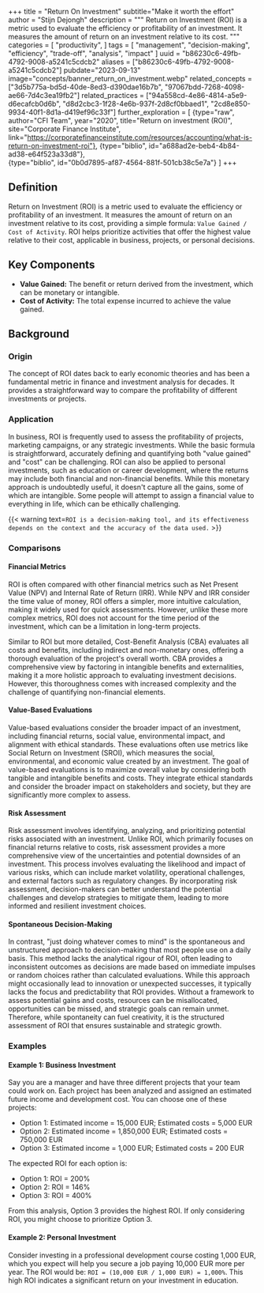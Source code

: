 +++
title = "Return On Investment"
subtitle="Make it worth the effort"
author = "Stijn Dejongh"
description = """
Return on Investment (ROI) is a metric used to evaluate the efficiency or profitability of an investment. It measures the amount of return on an
investment relative to its cost.
"""
categories = [
    "productivity",
]
tags = [
    "management", "decision-making", "efficiency", "trade-off", "analysis", "impact"
]
uuid = "b86230c6-49fb-4792-9008-a5241c5cdcb2"
aliases = ["b86230c6-49fb-4792-9008-a5241c5cdcb2"]
pubdate="2023-09-13"
image="concepts/banner_return_on_investment.webp"
related_concepts = ["3d5b775a-bd5d-40de-8ed3-d390dae16b7b", "97067bdd-7268-4098-ae66-7d4c3ea19fb2"]
related_practices = ["94a558cd-4e86-4814-a5e9-d6ecafcb0d6b", "d8d2cbc3-1f28-4e6b-937f-2d8cf0bbaed1", "2cd8e850-9934-40f1-8d1a-d419ef96c33f"]
further_exploration = [
  {type="raw", author="CFI Team", year="2020", title="Return on investment (ROI)", site="Corporate Finance Institute", link="https://corporatefinanceinstitute.com/resources/accounting/what-is-return-on-investment-roi"},
  {type="biblio", id="a688ad2e-beb4-4b84-ad38-e64f523a33d8"},  
  {type="biblio", id="0b0d7895-af87-4564-881f-501cb38c5e7a"}
]
+++

## Definition

Return on Investment (ROI) is a metric used to evaluate the efficiency or profitability of an investment. It measures the amount of return on an
investment relative to its cost, providing a simple formula: `Value Gained / Cost of Activity`. ROI helps prioritize activities that offer the highest
value relative to their cost, applicable in business, projects, or personal decisions.

## Key Components

* **Value Gained:** The benefit or return derived from the investment, which can be monetary or intangible.
* **Cost of Activity:** The total expense incurred to achieve the value gained.

## Background

### Origin

The concept of ROI dates back to early economic theories and has been a fundamental metric in finance and investment analysis for decades. It
provides a straightforward way to compare the profitability of different investments or projects.

### Application

In business, ROI is frequently used to assess the profitability of projects, marketing campaigns, or any strategic investments. While the basic
formula is straightforward, accurately defining and quantifying both "value gained" and "cost" can be challenging. ROI can also be applied to
personal investments, such as education or career development, where the returns may include both financial and non-financial benefits.
While this monetary approach is undoubtedly useful, it doesn't capture all the gains, some of which are intangible.
Some people will attempt to assign a financial value to everything in life, which can be ethically challenging.


{{< warning text=`ROI is a decision-making tool, and its effectiveness depends on the context and the accuracy of the data used.` >}}

### Comparisons

#### Financial Metrics

ROI is often compared with other financial metrics such as Net Present Value (NPV) and Internal Rate of Return (IRR). While NPV and IRR consider the
time value of money, ROI offers a simpler, more intuitive calculation, making it widely used for quick assessments. However, unlike these more
complex metrics, ROI does not account for the time period of the investment, which can be a limitation in long-term projects.

Similar to ROI but more detailed, Cost-Benefit Analysis (CBA) evaluates all costs and benefits, including indirect and non-monetary ones, offering a
thorough evaluation of the project's overall worth. CBA provides a comprehensive view by factoring in intangible benefits and externalities, making
it a more holistic approach to evaluating investment decisions. However, this thoroughness comes with increased complexity and the challenge of
quantifying non-financial elements.

#### Value-Based Evaluations

Value-based evaluations consider the broader impact of an investment, including financial returns, social value, environmental impact, and alignment
with ethical standards. These evaluations often use metrics like Social Return on Investment (SROI), which measures the social, environmental, and
economic value created by an investment. The goal of value-based evaluations is to maximize overall value by considering both tangible and
intangible benefits and costs. They integrate ethical standards and consider the broader impact on stakeholders and society, but they are
significantly more complex to assess.

#### Risk Assessment

Risk assessment involves identifying, analyzing, and prioritizing potential risks associated with an investment. Unlike ROI, which primarily focuses
on financial returns relative to costs, risk assessment provides a more comprehensive view of the uncertainties and potential downsides of an
investment. This process involves evaluating the likelihood and impact of various risks, which can include market volatility, operational
challenges, and external factors such as regulatory changes. By incorporating risk assessment, decision-makers can better understand the potential
challenges and develop strategies to mitigate them, leading to more informed and resilient investment choices.

#### Spontaneous Decision-Making

In contrast, "just doing whatever comes to mind" is the spontaneous and unstructured approach to decision-making that most people use on a daily
basis. This method lacks the analytical rigour of ROI, often leading to inconsistent outcomes as decisions are made based on immediate impulses or
random choices rather than calculated evaluations. While this approach might occasionally lead to innovation or unexpected successes, it typically
lacks the focus and predictability that ROI provides. Without a framework to assess potential gains and costs, resources can be misallocated,
opportunities can be missed, and strategic goals can remain unmet. Therefore, while spontaneity can fuel creativity, it is the structured assessment
of ROI that ensures sustainable and strategic growth.

### Examples

#### Example 1: Business Investment

Say you are a manager and have three different projects that your team could work on. Each project has been analyzed and assigned an estimated future income and development cost. You can choose one of these projects:

* Option 1: Estimated income = 15,000 EUR; Estimated costs = 5,000 EUR
* Option 2: Estimated income = 1,850,000 EUR; Estimated costs = 750,000 EUR
* Option 3: Estimated income = 1,000 EUR; Estimated costs = 200 EUR

The expected ROI for each option is:
* Option 1: ROI = 200%
* Option 2: ROI = 146%
* Option 3: ROI = 400%

From this analysis, Option 3 provides the highest ROI. If only considering ROI, you might choose to prioritize Option 3.

#### Example 2: Personal Investment

Consider investing in a professional development course costing 1,000 EUR, which you expect will help you secure a job paying 10,000 EUR more per
year. The ROI would be: `ROI = (10,000 EUR / 1,000 EUR) = 1,000%`. This high ROI indicates a significant return on your investment in education.
